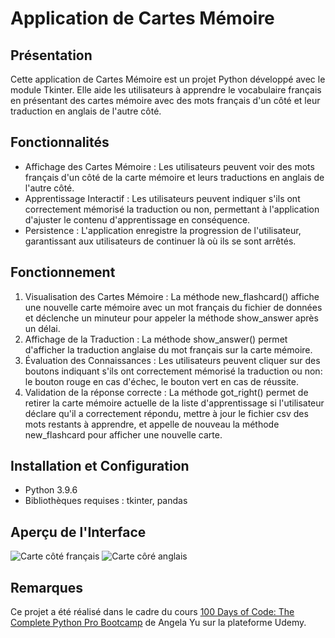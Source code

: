 # Application de Cartes Mémoire

## Présentation
Cette application de Cartes Mémoire est un projet Python développé avec le module Tkinter. Elle aide les utilisateurs à apprendre le vocabulaire français en présentant des cartes mémoire avec des mots français d'un côté et leur traduction en anglais de l'autre côté.

## Fonctionnalités
- Affichage des Cartes Mémoire : Les utilisateurs peuvent voir des mots français d'un côté de la carte mémoire et leurs traductions en anglais de l'autre côté.
- Apprentissage Interactif : Les utilisateurs peuvent indiquer s'ils ont correctement mémorisé la traduction ou non, permettant à l'application d'ajuster le contenu d'apprentissage en conséquence.
- Persistence : L'application enregistre la progression de l'utilisateur, garantissant aux utilisateurs de continuer là où ils se sont arrêtés.

## Fonctionnement
1. Visualisation des Cartes Mémoire : La méthode new_flashcard() affiche une nouvelle carte mémoire avec un mot français du fichier de données et déclenche un minuteur pour appeler la méthode show_answer après un délai.
2. Affichage de la Traduction : La méthode show_answer() permet d'afficher la traduction anglaise du mot français sur la carte mémoire.
3. Évaluation des Connaissances : Les utilisateurs peuvent cliquer sur des boutons indiquant s'ils ont correctement mémorisé la traduction ou non: le bouton rouge en cas d'échec, le bouton vert en cas de réussite.
4. Validation de la réponse correcte : La méthode got_right() permet de retirer la carte mémoire actuelle de la liste d'apprentissage si l'utilisateur déclare qu'il a correctement répondu, mettre à jour le fichier csv des mots restants à apprendre, et appelle de nouveau la méthode new_flashcard pour afficher une nouvelle carte.

## Installation et Configuration
- Python 3.9.6
- Bibliothèques requises : tkinter, pandas


## Aperçu de l'Interface
![Carte côté français](https://github.com/marionrobert/FlashCardApp/assets/107509668/78e2c533-b59b-4778-834b-e5657b45ecd1)
![Carte côré anglais](https://github.com/marionrobert/FlashCardApp/assets/107509668/9da0582c-e643-4554-a519-920c321f10e6)


## Remarques
Ce projet a été réalisé dans le cadre du cours [100 Days of Code: The Complete Python Pro Bootcamp](https://www.udemy.com/course/100-days-of-code/) de Angela Yu sur la plateforme Udemy.
